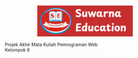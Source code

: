 <p align="center">
    <img src="public/images/logo.png" alt="Logo Suwarna Education" width="300">
</p>

<p align="left">
    Projek Akhir Mata Kuliah Pemrograman Web <br>
    Kelompok 6
</p>
